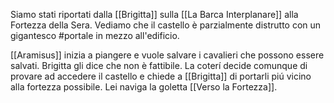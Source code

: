 
Siamo stati riportati dalla [[Brigitta]] sulla [[La Barca Interplanare]] alla Fortezza della Sera. Vediamo che il castello è parzialmente distrutto con un gigantesco #portale in mezzo all'edificio.

[[Aramisus]] inizia a piangere e vuole salvare i cavalieri che possono essere salvati. Brigitta gli dice che non è fattibile. La coterí decide comunque di provare ad accedere il castello e chiede a [[Brigitta]] di portarli piú vicino alla fortezza possibile. Lei naviga la goletta [[Verso la Fortezza]].

